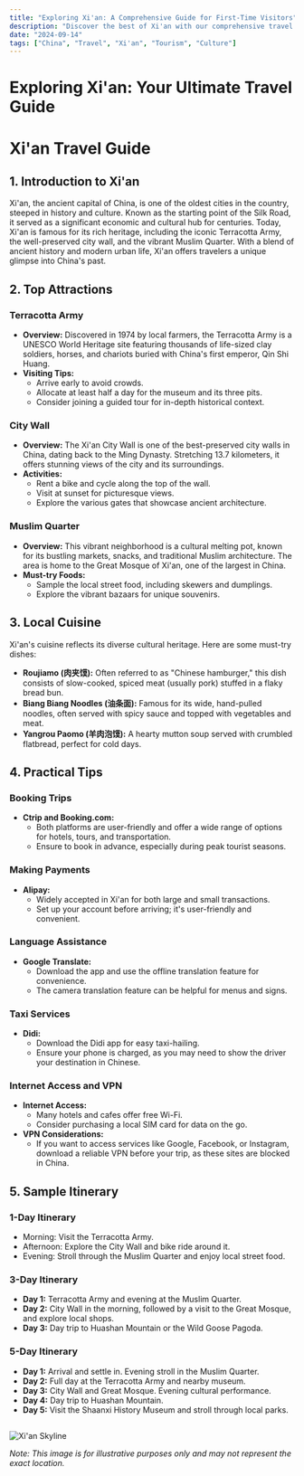 ```yaml
---
title: "Exploring Xi'an: A Comprehensive Guide for First-Time Visitors"
description: "Discover the best of Xi'an with our comprehensive travel guide. Explore top attractions, savor local cuisine, and get insider tips for an unforgettable Chinese adventure."
date: "2024-09-14"
tags: ["China", "Travel", "Xi'an", "Tourism", "Culture"]
---
```


# Exploring Xi'an: Your Ultimate Travel Guide

# Xi'an Travel Guide

## 1. Introduction to Xi'an
Xi'an, the ancient capital of China, is one of the oldest cities in the country, steeped in history and culture. Known as the starting point of the Silk Road, it served as a significant economic and cultural hub for centuries. Today, Xi'an is famous for its rich heritage, including the iconic Terracotta Army, the well-preserved city wall, and the vibrant Muslim Quarter. With a blend of ancient history and modern urban life, Xi'an offers travelers a unique glimpse into China's past.

## 2. Top Attractions

### Terracotta Army
- **Overview:** Discovered in 1974 by local farmers, the Terracotta Army is a UNESCO World Heritage site featuring thousands of life-sized clay soldiers, horses, and chariots buried with China's first emperor, Qin Shi Huang.
- **Visiting Tips:** 
  - Arrive early to avoid crowds.
  - Allocate at least half a day for the museum and its three pits.
  - Consider joining a guided tour for in-depth historical context.

### City Wall
- **Overview:** The Xi'an City Wall is one of the best-preserved city walls in China, dating back to the Ming Dynasty. Stretching 13.7 kilometers, it offers stunning views of the city and its surroundings.
- **Activities:**
  - Rent a bike and cycle along the top of the wall.
  - Visit at sunset for picturesque views.
  - Explore the various gates that showcase ancient architecture.

### Muslim Quarter
- **Overview:** This vibrant neighborhood is a cultural melting pot, known for its bustling markets, snacks, and traditional Muslim architecture. The area is home to the Great Mosque of Xi'an, one of the largest in China.
- **Must-try Foods:**
  - Sample the local street food, including skewers and dumplings.
  - Explore the vibrant bazaars for unique souvenirs.

## 3. Local Cuisine
Xi'an's cuisine reflects its diverse cultural heritage. Here are some must-try dishes:

- **Roujiamo (肉夹馍):** Often referred to as "Chinese hamburger," this dish consists of slow-cooked, spiced meat (usually pork) stuffed in a flaky bread bun.
- **Biang Biang Noodles (油条面):** Famous for its wide, hand-pulled noodles, often served with spicy sauce and topped with vegetables and meat.
- **Yangrou Paomo (羊肉泡馍):** A hearty mutton soup served with crumbled flatbread, perfect for cold days.

## 4. Practical Tips

### Booking Trips
- **Ctrip and Booking.com:** 
  - Both platforms are user-friendly and offer a wide range of options for hotels, tours, and transportation. 
  - Ensure to book in advance, especially during peak tourist seasons.

### Making Payments
- **Alipay:** 
  - Widely accepted in Xi'an for both large and small transactions. 
  - Set up your account before arriving; it's user-friendly and convenient.

### Language Assistance
- **Google Translate:**
  - Download the app and use the offline translation feature for convenience. 
  - The camera translation feature can be helpful for menus and signs.

### Taxi Services
- **Didi:** 
  - Download the Didi app for easy taxi-hailing.
  - Ensure your phone is charged, as you may need to show the driver your destination in Chinese.

### Internet Access and VPN
- **Internet Access:** 
  - Many hotels and cafes offer free Wi-Fi.
  - Consider purchasing a local SIM card for data on the go.
- **VPN Considerations:** 
  - If you want to access services like Google, Facebook, or Instagram, download a reliable VPN before your trip, as these sites are blocked in China.

## 5. Sample Itinerary

### 1-Day Itinerary
- Morning: Visit the Terracotta Army.
- Afternoon: Explore the City Wall and bike ride around it.
- Evening: Stroll through the Muslim Quarter and enjoy local street food.

### 3-Day Itinerary
- **Day 1:** Terracotta Army and evening at the Muslim Quarter.
- **Day 2:** City Wall in the morning, followed by a visit to the Great Mosque, and explore local shops.
- **Day 3:** Day trip to Huashan Mountain or the Wild Goose Pagoda.

### 5-Day Itinerary
- **Day 1:** Arrival and settle in. Evening stroll in the Muslim Quarter.
- **Day 2:** Full day at the Terracotta Army and nearby museum.
- **Day 3:** City Wall and Great Mosque. Evening cultural performance.
- **Day 4:** Day trip to Huashan Mountain.
- **Day 5:** Visit the Shaanxi History Museum and stroll through local parks.

##

<img src="https://source.unsplash.com/1600x900/?Xi'an,cityscape" alt="Xi'an Skyline" loading="lazy">

*Note: This image is for illustrative purposes only and may not represent the exact location.*

